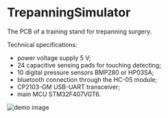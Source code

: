# TrepanningSimulator
The PCB of a training stand for trepanning surgery.

Technical specifications:
- power voltage supply 5 V;
- 24 capacitive sensing pads for touching detecting;
- 10 digital pressure sensors BMP280 or HP03SA;
- bluetooth connection through the HC-05 module;
- CP2103-GM USB-UART transceiver;
- main MCU STM32F407VGT6. 

![demo image](https://github.com/VasiliyPodlesniy/PhotoForRepositories/blob/master/trepanat.JPG)

